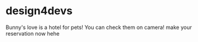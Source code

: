 # design4devs
Bunny's love is a hotel for pets! You can check them on camera! make your reservation now hehe

